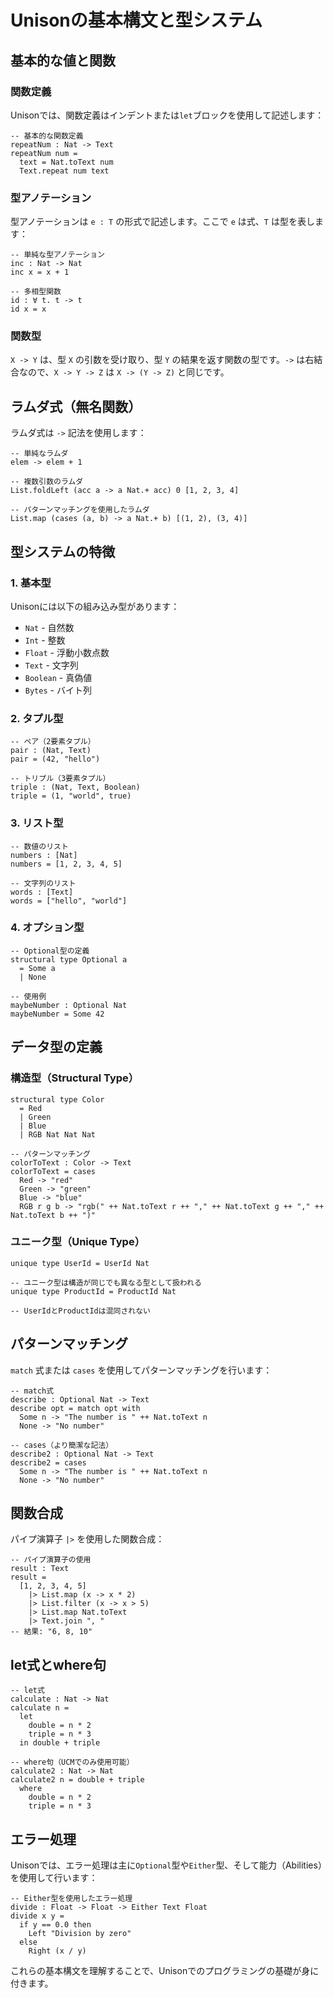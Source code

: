 # Unisonの基本構文と型システム

## 基本的な値と関数

### 関数定義

Unisonでは、関数定義はインデントまたは`let`ブロックを使用して記述します：

```unison
-- 基本的な関数定義
repeatNum : Nat -> Text
repeatNum num = 
  text = Nat.toText num
  Text.repeat num text
```

### 型アノテーション

型アノテーションは `e : T` の形式で記述します。ここで `e` は式、`T` は型を表します：

```unison
-- 単純な型アノテーション
inc : Nat -> Nat
inc x = x + 1

-- 多相型関数
id : ∀ t. t -> t
id x = x
```

### 関数型

`X -> Y` は、型 `X` の引数を受け取り、型 `Y` の結果を返す関数の型です。`->` は右結合なので、`X -> Y -> Z` は `X -> (Y -> Z)` と同じです。

## ラムダ式（無名関数）

ラムダ式は `->` 記法を使用します：

```unison
-- 単純なラムダ
elem -> elem + 1

-- 複数引数のラムダ
List.foldLeft (acc a -> a Nat.+ acc) 0 [1, 2, 3, 4]

-- パターンマッチングを使用したラムダ
List.map (cases (a, b) -> a Nat.+ b) [(1, 2), (3, 4)]
```

## 型システムの特徴

### 1. 基本型

Unisonには以下の組み込み型があります：

- `Nat` - 自然数
- `Int` - 整数
- `Float` - 浮動小数点数
- `Text` - 文字列
- `Boolean` - 真偽値
- `Bytes` - バイト列

### 2. タプル型

```unison
-- ペア（2要素タプル）
pair : (Nat, Text)
pair = (42, "hello")

-- トリプル（3要素タプル）
triple : (Nat, Text, Boolean)
triple = (1, "world", true)
```

### 3. リスト型

```unison
-- 数値のリスト
numbers : [Nat]
numbers = [1, 2, 3, 4, 5]

-- 文字列のリスト
words : [Text]
words = ["hello", "world"]
```

### 4. オプション型

```unison
-- Optional型の定義
structural type Optional a
  = Some a
  | None

-- 使用例
maybeNumber : Optional Nat
maybeNumber = Some 42
```

## データ型の定義

### 構造型（Structural Type）

```unison
structural type Color
  = Red
  | Green
  | Blue
  | RGB Nat Nat Nat

-- パターンマッチング
colorToText : Color -> Text
colorToText = cases
  Red -> "red"
  Green -> "green"
  Blue -> "blue"
  RGB r g b -> "rgb(" ++ Nat.toText r ++ "," ++ Nat.toText g ++ "," ++ Nat.toText b ++ ")"
```

### ユニーク型（Unique Type）

```unison
unique type UserId = UserId Nat

-- ユニーク型は構造が同じでも異なる型として扱われる
unique type ProductId = ProductId Nat

-- UserIdとProductIdは混同されない
```

## パターンマッチング

`match` 式または `cases` を使用してパターンマッチングを行います：

```unison
-- match式
describe : Optional Nat -> Text
describe opt = match opt with
  Some n -> "The number is " ++ Nat.toText n
  None -> "No number"

-- cases（より簡潔な記法）
describe2 : Optional Nat -> Text
describe2 = cases
  Some n -> "The number is " ++ Nat.toText n
  None -> "No number"
```

## 関数合成

パイプ演算子 `|>` を使用した関数合成：

```unison
-- パイプ演算子の使用
result : Text
result = 
  [1, 2, 3, 4, 5]
    |> List.map (x -> x * 2)
    |> List.filter (x -> x > 5)
    |> List.map Nat.toText
    |> Text.join ", "
-- 結果: "6, 8, 10"
```

## let式とwhere句

```unison
-- let式
calculate : Nat -> Nat
calculate n =
  let
    double = n * 2
    triple = n * 3
  in double + triple

-- where句（UCMでのみ使用可能）
calculate2 : Nat -> Nat
calculate2 n = double + triple
  where
    double = n * 2
    triple = n * 3
```

## エラー処理

Unisonでは、エラー処理は主に`Optional`型や`Either`型、そして能力（Abilities）を使用して行います：

```unison
-- Either型を使用したエラー処理
divide : Float -> Float -> Either Text Float
divide x y =
  if y == 0.0 then
    Left "Division by zero"
  else
    Right (x / y)
```

これらの基本構文を理解することで、Unisonでのプログラミングの基礎が身に付きます。